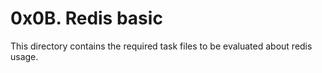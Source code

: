 # 0x0B. Redis basic
This directory contains the required task files to be evaluated about redis usage.
